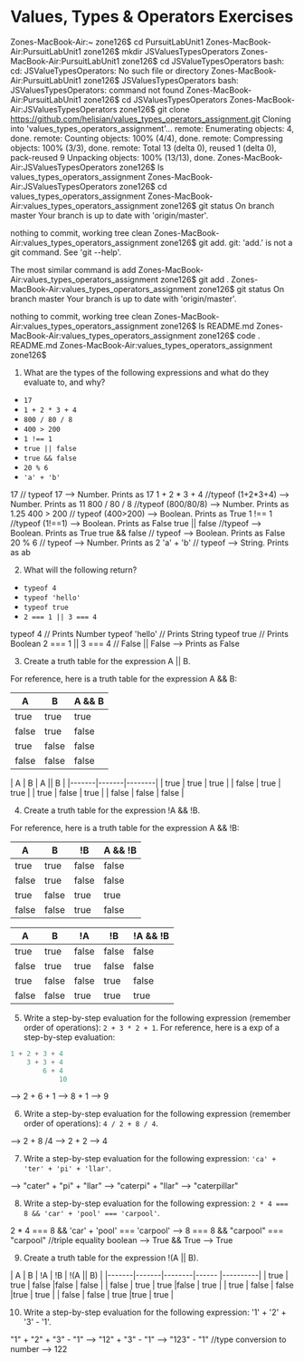 # Values, Types & Operators Exercises

Zones-MacBook-Air:~ zone126$ cd PursuitLabUnit1
Zones-MacBook-Air:PursuitLabUnit1 zone126$ mkdir JSValuesTypesOperators
Zones-MacBook-Air:PursuitLabUnit1 zone126$ cd JSValueTypesOperators
bash: cd: JSValueTypesOperators: No such file or directory
Zones-MacBook-Air:PursuitLabUnit1 zone126$ JSValuesTypesOperators
bash: JSValuesTypesOperators: command not found
Zones-MacBook-Air:PursuitLabUnit1 zone126$ cd JSValuesTypesOperators
Zones-MacBook-Air:JSValuesTypesOperators zone126$ git clone  https://github.com/helisian/values_types_operators_assignment.git
Cloning into 'values_types_operators_assignment'...
remote: Enumerating objects: 4, done.
remote: Counting objects: 100% (4/4), done.
remote: Compressing objects: 100% (3/3), done.
remote: Total 13 (delta 0), reused 1 (delta 0), pack-reused 9
Unpacking objects: 100% (13/13), done.
Zones-MacBook-Air:JSValuesTypesOperators zone126$ ls
values_types_operators_assignment
Zones-MacBook-Air:JSValuesTypesOperators zone126$ cd values_types_operators_assignment
Zones-MacBook-Air:values_types_operators_assignment zone126$ git status
On branch master
Your branch is up to date with 'origin/master'.

nothing to commit, working tree clean
Zones-MacBook-Air:values_types_operators_assignment zone126$ git add.
git: 'add.' is not a git command. See 'git --help'.

The most similar command is
        add
Zones-MacBook-Air:values_types_operators_assignment zone126$ git add .
Zones-MacBook-Air:values_types_operators_assignment zone126$ git status
On branch master
Your branch is up to date with 'origin/master'.

nothing to commit, working tree clean
Zones-MacBook-Air:values_types_operators_assignment zone126$ ls
README.md
Zones-MacBook-Air:values_types_operators_assignment zone126$ code . README.md
Zones-MacBook-Air:values_types_operators_assignment zone126$ 


1. What are the types of the following expressions and what do they evaluate to, and why?
* `17`
* `1 + 2 * 3 + 4`
* `800 / 80 / 8`
* `400 > 200`
* `1 !== 1`
* `true || false`
* `true && false`
* `20 % 6`
* `'a' + 'b'`

17 // typeof 17 --> Number. Prints as 17
1 + 2 * 3 + 4 //typeof (1+2*3+4) --> Number. Prints as 11
800 / 80 / 8 //typeof (800/80/8) --> Number. Prints as 1.25
400 > 200 // typeof (400>200) --> Boolean. Prints as True
1 !== 1 //typeof (1!==1) --> Boolean. Prints as False
true || false //typeof --> Boolean. Prints as True
true && false // typeof --> Boolean. Prints as False
20 % 6 // typeof --> Number. Prints as 2
'a' + 'b' // typeof --> String. Prints as ab

2. What will the following return?
* `typeof 4`
*  `typeof 'hello'`
*  `typeof true`
* `2 === 1 || 3 === 4`

typeof 4 // Prints Number
typeof 'hello' // Prints String
typeof true // Prints Boolean
2 === 1 || 3 === 4 // False || False --> Prints as False

3. Create a truth table for the expression A || B.

For reference, here is a truth table for the expression A && B:

|   A   |   B   | A && B | 
|-------|-------|--------|
| true  | true  | true  |
| false | true  | false |
| true  | false | false |
| false | false | false | 

|   A   |   B   | A || B | 
|-------|-------|--------|
| true  | true  | true  |
| false | true  | true |
| true  | false | true |
| false | false | false | 

4. Create a truth table for the expression !A && !B.

For reference, here is a truth table for the expression A && !B:

|   A   |   B   |   !B   | A && !B | 
|-------|-------|--------|--------|
| true  | true  | false  | false |
| false | true  | false  | false |
| true  | false | true   | true  |
| false | false |  true  | false | 

|   A   |   B   |   !A   |  !B   | !A && !B | 
|-------|-------|--------|------ |----------|
| true  | true  | false  |false  |  false   |
| false | true  | true   |false  |  false   |
| true  | false | false  |true   |  false   |
| false | false | true   |true   |  true    | 

5. Write a step-by-step evaluation for the following expression (remember order of operations): `2 + 3 * 2 + 1`.
  For reference, here is a exp of a step-by-step evaluation: 
  ```js
  1 + 2 + 3 + 4  
      3 + 3 + 4
          6 + 4
              10
  ```
  --> 2 + 6 + 1
  --> 8 + 1
  --> 9

 6. Write a step-by-step evaluation for the following expression (remember order of operations): `4 / 2 + 8 / 4`.
 
--> 2 + 8 /4
--> 2 + 2
--> 4

 7. Write a step-by-step evaluation for the following expression: `'ca' + 'ter' + 'pi' + 'llar'`.
 
--> "cater" + "pi" + "llar"
--> "caterpi" + "llar"
--> "caterpillar"

 8. Write a step-by-step evaluation for the following expression: `2 * 4 === 8 && 'car' + 'pool' === 'carpool'`.
  
2 * 4 === 8 && 'car' + 'pool' === 'carpool'
--> 8 === 8 && "carpool" === "carpool" //triple equality boolean
--> True && True
--> True

9. Create a truth table for the expression !(A || B).

|   A   |   B   |   !A   |  !B   | !(A || B) | 
|-------|-------|--------|------ |----------|
| true  | true  | false  |false  |  false   |
| false | true  | true   |false  |  true    |
| true  | false | false  |true   |  true    |
| false | false | true   |true   |  true    | 

10. Write a step-by-step evaluation for the following expression: '1' + '2' + '3' - '1'.

"1" + "2" + "3" - "1"
--> "12" + "3" - "1"
--> "123" - "1" //type conversion to number
--> 122